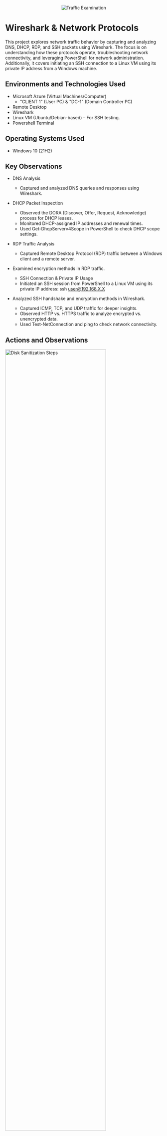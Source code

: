 <p align="center">
<img src="https://imgur.com/436aG7m.png" alt="Traffic Examination"/>
</p>

<h1> Wireshark & Network Protocols</h1> </h1>
This project explores network traffic behavior by capturing and analyzing DNS, DHCP, RDP, and SSH packets using Wireshark. The focus is on understanding how these protocols operate, troubleshooting network connectivity, and leveraging PowerShell for network administration. Additionally, it covers initiating an SSH connection to a Linux VM using its private IP address from a Windows machine. <br />


<h2>Environments and Technologies Used</h2>

- Microsoft Azure (Virtual Machines/Computer)
    - "CLIENT 1" (User PC) & "DC-1" (Domain Controller PC)
- Remote Desktop
- Wireshark
- Linux VM (Ubuntu/Debian-based) – For SSH testing.
- Powershell Terminal

<h2>Operating Systems Used </h2>

- Windows 10 (21H2)

<h2>Key Observations</h2>

- DNS Analysis
    - Captured and analyzed DNS queries and responses using Wireshark.

- DHCP Packet Inspection
    - Observed the DORA (Discover, Offer, Request, Acknowledge) process for DHCP leases.
    - Monitored DHCP-assigned IP addresses and renewal times.
    - Used Get-DhcpServerv4Scope in PowerShell to check DHCP scope settings.
- RDP Traffic Analysis
    - Captured Remote Desktop Protocol (RDP) traffic between a Windows client and a remote server.

- Examined encryption methods in RDP traffic.
    - SSH Connection & Private IP Usage
    - Initiated an SSH session from PowerShell to a Linux VM using its private IP address:
ssh user@192.168.X.X

- Analyzed SSH handshake and encryption methods in Wireshark.
    - Captured ICMP, TCP, and UDP traffic for deeper insights.
    - Observed HTTP vs. HTTPS traffic to analyze encrypted vs. unencrypted data.
    - Used Test-NetConnection and ping to check network connectivity.


<h2>Actions and Observations</h2>

<p> 
<img src="https://imgur.com/NBtcTu5.png" height="80%" width="80%" alt="Disk Sanitization Steps"/>
</p>
<b>STEP 1</b> - Creating a RG-Network-Activities Resource Group On Azure.
<p>
<br />

<p>
<img src="https://imgur.com/C6g91J3.png" height="80%" width="80%" alt="Disk Sanitization Steps"/>
</p>
<b>STEP 2</b> - Creating A Windows 10 Virtual Machine.
<p>
<br />

<p>
<img src="https://imgur.com/5ttcJ5E.png" height="80%" width="80%" alt="Disk Sanitization Steps"/>
</p>
<p>
<b>STEP 3</b> - Validation of Virtual Machine Succeeded.
</p>
<br />

<p>
<img src="https://imgur.com/InKcqIb.png" height="80%" width="80%" alt="Disk Sanitization Steps"/>
</p>
<p>
<b>STEP 4</b> - Creating a Linux and Windows VM Within The Same Lab-V2 Subnet.
</p>
<br />

<p>
<img src="https://imgur.com/fM8cVIz.png" height="80%" width="80%" alt="Disk Sanitization Steps"/>
</p>
<p>
<b>STEP 5</b> - Connecting Windows VM to Remote Desktop.
</p>
<br />

<p>
<img src="https://imgur.com/FQdKowC.png" height="80%" width="80%" alt="Disk Sanitization Steps"/>
</p>
<p>
<b>STEP 6</b> - Successfully Connected to VM.
</p>
<br />

<p>
<img src="https://imgur.com/Rz8FkWU.png" height="80%" width="80%" alt="Disk Sanitization Steps"/>
</p>
<p>
<b>STEP 7</b> - Downloading Wireshark on VM.
</p>
<br />

<p>
<img src="https://imgur.com/NkJB2LH.png" height="80%" width="80%" alt="Disk Sanitization Steps"/>
</p>
<p>
<b>STEP 8</b> - Installation of Wireshark.
</p>
<br />

<p>
<img src="https://imgur.com/MMQvhm5.png" height="80%" width="80%" alt="Disk Sanitization Steps"/>
</p>
<p>
<b>STEP 9</b> - Wireshark Displaying Network Activity On VM Adapter.
</p>
<br />

<p>
<img src="https://imgur.com/pKkjcnW.png" height="80%" width="80%" alt="Disk Sanitization Steps"/>
</p>
<p>
<b>STEP 10</b> - Filtering For ICMP Traffic.
</p>
<br />

<p>
<img src="https://imgur.com/6fIPwAI.png" height="80%" width="80%" alt="Disk Sanitization Steps"/>
</p>
<p>
<b>STEP 11</b> - Retrieving Linux Ubuntu VM Private IP Address.
</p>
<br />

<p> 
<img src="https://imgur.com/mRsWN6U.png" height="80%" width="80%" alt="Disk Sanitization Steps"/>
</p>
<b>STEP 12</b> - Pinging Linux Private IP Address.
<p>
<br />

<p>
<img src="https://imgur.com/6ctDv3e.png" height="80%" width="80%" alt="Disk Sanitization Steps"/>
</p>
<b>STEP 13</b> - Traffic of The Ping Is Displayed.
<p>
<br />

<p>
<img src="https://imgur.com/gKrKVFt.png" height="80%" width="80%" alt="Disk Sanitization Steps"/>
</p>
<p>
<b>STEP 14</b> - Initiating a Perpetual Ping of Linux VM.
</p>
<br />

<p>
<img src="https://imgur.com/zI2aqMW.png" height="80%" width="80%" alt="Disk Sanitization Steps"/>
</p>
<p>
<b>STEP 15</b> - Disabling Incoming (Inbound) ICMP Traffic.
</p>
<br />

<p>
<img src="https://imgur.com/uTPk31g.png" height="80%" width="80%" alt="Disk Sanitization Steps"/>
</p>
<p>
<b>STEP 16</b> - Observed That ICMP Requests Have Timed Out.
</p>
<br />

<p>
<img src="https://imgur.com/Nb76Nfs.png" height="80%" width="80%" alt="Disk Sanitization Steps"/>
</p>
<p>
<b>STEP 17</b> - Filtering For <B>SSH</B> Traffic.
</p>
<br />


<p>
<img src="https://imgur.com/8AEYEjz.png" height="80%" width="80%" alt="Disk Sanitization Steps"/>
</p>
<p>
<b>STEP 18</b> - Initiating <b>SSH</b> Connection In Powershell.
</p>
<br />

<p>
<img src="https://imgur.com/xpu6Y3r.png" height="80%" width="80%" alt="Disk Sanitization Steps"/>
</p>
<p>
<b>STEP 19</b> - Using Commands Such As <b>pwd</b> & <b>touch</b> to create a txt File Named <b>alo.txt</b>.
</p>
<br />

<p>
<img src="https://imgur.com/OTyq8Nb.png" height="80%" width="80%" alt="Disk Sanitization Steps"/>
</p>
<p>
<b>STEP 20</b> - Terminating SSH Connection.
</p>
<br />

<p>
<img src="https://imgur.com/wBqA89H.png" height="80%" width="80%" alt="Disk Sanitization Steps"/>
</p>
<p>
<b>STEP 21</b> - Creating txt File With <b>/release</b> & <b>/renew</b> commands.
</p>
<br />

<p> 
<img src=https://imgur.com/30voGtd.png" height="80%" width="80%" alt="Disk Sanitization Steps"/>
</p>
<b>STEP 22</b> - Saving <b>dhcp.bat</b> File.
<p>
<br />

<p>
<img src="https://imgur.com/perc2WQ.png" height="80%" width="80%" alt="Disk Sanitization Steps"/>
</p>
<b>STEP 23</b> - DCHP Traffic <b>DORA</b> Process Initiated & Displayed.
<p>
<br />

<p>
<img src="https://imgur.com/duXq8Xm.png" height="80%" width="80%" alt="Disk Sanitization Steps"/>
</p>
<p>
<b>STEP 24</b> - Switching To DC-1 PC To Create a DNS-A Record Named "mainframe" With DC-1's Private IP Address.
</p>
<br />

<p>
<img src="https://imgur.com/faow4j8.png" height="80%" width="80%" alt="Disk Sanitization Steps"/>
</p>
<p>
<b>STEP 25</b> - Pinged "mainframe" Succesfully on CLIENT 1 PC.
</p>
<br />

<p>
<img src="https://imgur.com/egWjE8X.png" height="80%" width="80%" alt="Disk Sanitization Steps"/>
</p>
<p>
<b>STEP 26</b> - Changing "mainframe" IP Address To 8.8.8.8 ON DC-1 PC.
</p>
<br />

<p>
<img src="https://imgur.com/TkPYyuw.png" height="80%" width="80%" alt="Disk Sanitization Steps"/>
</p>
<p>
<b>STEP 27</b> - "mainframe" Still Pinging From 10.0.0.4 IP Despite IP Address Change.
</p>
<br />


<p>
<img src="https://imgur.com/TkPYyuw.png" height="80%" width="80%" alt="Disk Sanitization Steps"/>
</p>
<p>
<b>STEP 28</b> - "mainframe" Still Holds A (Host) 10.0.0.4 When Initiating "ping" Command.
</p>
<br />












































